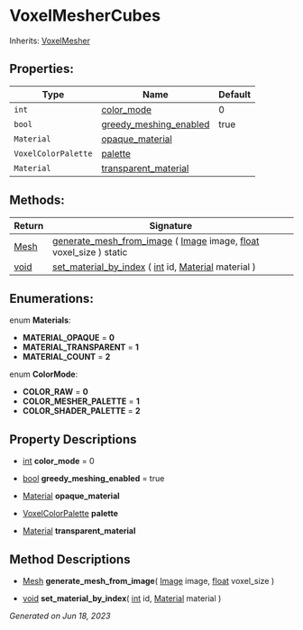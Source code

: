 # VoxelMesherCubes

Inherits: [VoxelMesher](VoxelMesher.md)




## Properties: 


Type                 | Name                                                 | Default 
-------------------- | ---------------------------------------------------- | --------
`int`                | [color_mode](#i_color_mode)                          | 0       
`bool`               | [greedy_meshing_enabled](#i_greedy_meshing_enabled)  | true    
`Material`           | [opaque_material](#i_opaque_material)                |         
`VoxelColorPalette`  | [palette](#i_palette)                                |         
`Material`           | [transparent_material](#i_transparent_material)      |         
<p></p>

## Methods: 


Return                                                                  | Signature                                                                                                                                                                                                                              
----------------------------------------------------------------------- | ---------------------------------------------------------------------------------------------------------------------------------------------------------------------------------------------------------------------------------------
[Mesh](https://docs.godotengine.org/en/stable/classes/class_mesh.html)  | [generate_mesh_from_image](#i_generate_mesh_from_image) ( [Image](https://docs.godotengine.org/en/stable/classes/class_image.html) image, [float](https://docs.godotengine.org/en/stable/classes/class_float.html) voxel_size ) static 
[void](#)                                                               | [set_material_by_index](#i_set_material_by_index) ( [int](https://docs.godotengine.org/en/stable/classes/class_int.html) id, [Material](https://docs.godotengine.org/en/stable/classes/class_material.html) material )                 
<p></p>

## Enumerations: 

enum **Materials**: 

- **MATERIAL_OPAQUE** = **0**
- **MATERIAL_TRANSPARENT** = **1**
- **MATERIAL_COUNT** = **2**

enum **ColorMode**: 

- **COLOR_RAW** = **0**
- **COLOR_MESHER_PALETTE** = **1**
- **COLOR_SHADER_PALETTE** = **2**


## Property Descriptions

- [int](https://docs.godotengine.org/en/stable/classes/class_int.html)<span id="i_color_mode"></span> **color_mode** = 0


- [bool](https://docs.godotengine.org/en/stable/classes/class_bool.html)<span id="i_greedy_meshing_enabled"></span> **greedy_meshing_enabled** = true


- [Material](https://docs.godotengine.org/en/stable/classes/class_material.html)<span id="i_opaque_material"></span> **opaque_material**


- [VoxelColorPalette](VoxelColorPalette.md)<span id="i_palette"></span> **palette**


- [Material](https://docs.godotengine.org/en/stable/classes/class_material.html)<span id="i_transparent_material"></span> **transparent_material**


## Method Descriptions

- [Mesh](https://docs.godotengine.org/en/stable/classes/class_mesh.html)<span id="i_generate_mesh_from_image"></span> **generate_mesh_from_image**( [Image](https://docs.godotengine.org/en/stable/classes/class_image.html) image, [float](https://docs.godotengine.org/en/stable/classes/class_float.html) voxel_size ) 


- [void](#)<span id="i_set_material_by_index"></span> **set_material_by_index**( [int](https://docs.godotengine.org/en/stable/classes/class_int.html) id, [Material](https://docs.godotengine.org/en/stable/classes/class_material.html) material ) 


_Generated on Jun 18, 2023_
